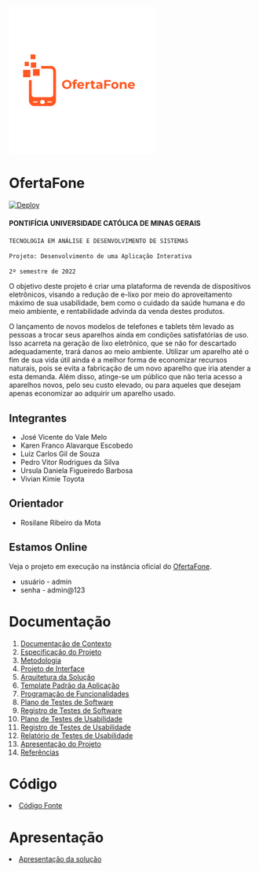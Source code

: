 
<img src="docs/img/LogoProject/SGN_09_05_2022_1662421850206.png" width="300" >

# OfertaFone

[![Deploy](https://github.com/ICEI-PUC-Minas-PMV-ADS/oferta_fone/actions/workflows/ofertafoneweb.yml/badge.svg)](https://github.com/ICEI-PUC-Minas-PMV-ADS/oferta_fone/actions/workflows/ofertafoneweb.yml)
#### PONTIFÍCIA UNIVERSIDADE CATÓLICA DE MINAS GERAIS

`TECNOLOGIA EM ANÁLISE E DESENVOLVIMENTO DE SISTEMAS`

`Projeto: Desenvolvimento de uma Aplicação Interativa`

`2º semestre de 2022`

O objetivo deste projeto é criar uma plataforma de revenda de dispositivos eletrônicos, visando a redução de e-lixo por meio do aproveitamento máximo de sua usabilidade, bem como o cuidado da saúde humana e do meio ambiente, e rentabilidade advinda da venda destes produtos.

O lançamento de novos modelos de telefones e tablets têm levado as pessoas a trocar seus aparelhos ainda em condições satisfatórias de uso. Isso acarreta na geração de lixo eletrônico, que se não for descartado adequadamente, trará danos ao meio ambiente. Utilizar um aparelho até o fim de sua vida útil ainda é a melhor forma de economizar recursos naturais, pois se evita a fabricação de um novo aparelho que iria atender a esta demanda. Além disso, atinge-se um público que não teria acesso a aparelhos novos, pelo seu custo elevado, ou para aqueles que desejam apenas economizar ao adquirir um aparelho usado.

## Integrantes

* José Vicente do Vale Melo
* Karen Franco Alavarque Escobedo
* Luiz Carlos Gil de Souza
* Pedro Vitor Rodrigues da Silva
* Ursula Daniela Figueiredo Barbosa
* Vivian Kimie Toyota

## Orientador

* Rosilane Ribeiro da Mota

## Estamos Online

Veja o projeto em execução na instância oficial do <a href="https://ofertafonenaweb.azurewebsites.net/" target="_blank">OfertaFone</a>.

* usuário - admin
* senha - admin@123

# Documentação

<ol>
<li><a href="docs/01-Documentação de Contexto.md"> Documentação de Contexto</a></li>
<li><a href="docs/02-Especificação do Projeto.md"> Especificação do Projeto</a></li>
<li><a href="docs/03-Metodologia.md"> Metodologia</a></li>
<li><a href="docs/04-Projeto de Interface.md"> Projeto de Interface</a></li>
<li><a href="docs/05-Arquitetura da Solução.md"> Arquitetura da Solução</a></li>
<li><a href="docs/06-Template Padrão da Aplicação.md"> Template Padrão da Aplicação</a></li>
<li><a href="docs/07-Programação de Funcionalidades.md"> Programação de Funcionalidades</a></li>
<li><a href="docs/08-Plano de Testes de Software.md"> Plano de Testes de Software</a></li>
<li><a href="docs/09-Registro de Testes de Software.md"> Registro de Testes de Software</a></li>
<li><a href="docs/10-Plano de Testes de Usabilidade.md"> Plano de Testes de Usabilidade</a></li>
<li><a href="docs/11-Registro de Testes de Usabilidade .md"> Registro de Testes de Usabilidade</a></li>
<li><a href="docs/12-Relatório de Testes de Usabilidade.md"> Relatório de Testes de Usabilidade</a></li>
<li><a href="docs/13-Apresentação do Projeto.md"> Apresentação do Projeto</a></li>
<li><a href="docs/14-Referências.md"> Referências</a></li>
</ol>

# Código

<li><a href="src/README.md"> Código Fonte</a></li>

# Apresentação

<li><a href="presentation/README.md"> Apresentação da solução</a></li>
